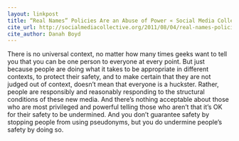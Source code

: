 ```yaml
---
layout: linkpost
title: “Real Names” Policies Are an Abuse of Power « Social Media Collective
cite_url: http://socialmediacollective.org/2011/08/04/real-names-policies-are-an-abuse-of-power/
cite_author: Danah Boyd
---
```

There is no universal context, no matter how many times geeks want to tell you that you can be one person to everyone at every point. But just because people are doing what it takes to be appropriate in different contexts, to protect their safety, and to make certain that they are not judged out of context, doesn’t mean that everyone is a huckster. Rather, people are responsibly and reasonably responding to the structural conditions of these new media. And there’s nothing acceptable about those who are most privileged and powerful telling those who aren’t that it’s OK for their safety to be undermined. And you don’t guarantee safety by stopping people from using pseudonyms, but you do undermine people’s safety by doing so.  

